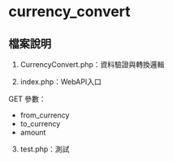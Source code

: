 # currency_convert

## 檔案說明
1. CurrencyConvert.php：資料驗證與轉換邏輯
  
2. index.php：WebAPI入口
  
  GET 參數：
  - from_currency
  - to_currency
  - amount

3. test.php：測試
